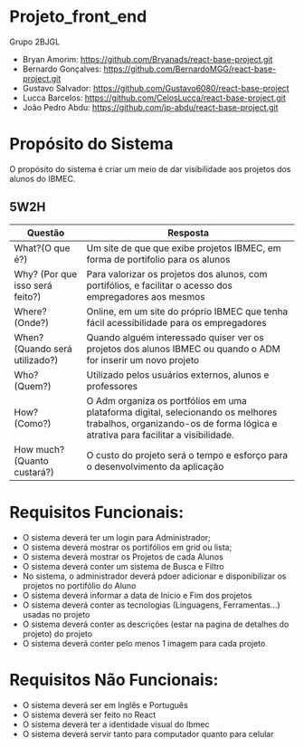 # Projeto_front_end
Grupo 2BJGL

- Bryan Amorim: https://github.com/Bryanads/react-base-project.git
- Bernardo Gonçalves: https://github.com/BernardoMGG/react-base-project.git
- Gustavo Salvador: https://github.com/Gustavo6080/react-base-project
- Lucca Barcelos: https://github.com/CelosLucca/react-base-project.git
- João Pedro Abdu: https://github.com/jp-abdu/react-base-project.git

# Propósito do Sistema

O propósito do sistema é criar um meio de dar visibilidade aos projetos dos alunos do IBMEC.

## 5W2H

|Questão|Resposta|
|-------|--------|
|What?(O que é?)|Um site de que que exibe projetos IBMEC, em forma de portifolio para os alunos | 
|Why? (Por que isso será feito?)|Para valorizar os projetos dos alunos, com portifólios, e facilitar o acesso dos empregadores aos mesmos |
|Where? (Onde?)|Online, em um site do próprio IBMEC que tenha fácil acessibilidade para os empregadores |
|When? (Quando será utilizado?)|Quando alguém interessado quiser ver os projetos dos alunos IBMEC ou quando o ADM for inserir um novo projeto|
|Who? (Quem?)|Utilizado pelos usuários externos, alunos e professores|
|How? (Como?)|O Adm organiza os portfólios em uma plataforma digital, selecionando os melhores trabalhos, organizando-os de forma lógica e atrativa para facilitar a visibilidade.|
|How much? (Quanto custará?)|O custo do projeto será o tempo e esforço para o desenvolvimento da aplicação|



# Requisitos Funcionais:
- O sistema deverá ter um login para Administrador;
- O sistema deverá mostrar os portifólios em grid ou lista;
- O sistema deverá mostrar os Projetos de cada Alunos
- O sistema deverá conter um sistema de Busca e Filtro 
- No sistema, o administrador deverá pdoer adicionar e disponibilizar os projetos no portifólio do Aluno
- O sistema deverá informar a data de Início e Fim dos projetos
- O sistema deverá conter as tecnologias (Linguagens, Ferramentas...) usadas no projeto
- O sistema deverá conter as descrições (estar na pagina de detalhes do projeto) do projeto
- O sistema deverá conter pelo menos 1 imagem para cada projeto

# Requisitos Não Funcionais:
- O sistema deverá ser em Inglês e Português
- O sistema deverá ser feito no React
- O sistema deverá ter a identidade visual do Ibmec
- O sistema deverá servir tanto para computador quanto para celular


